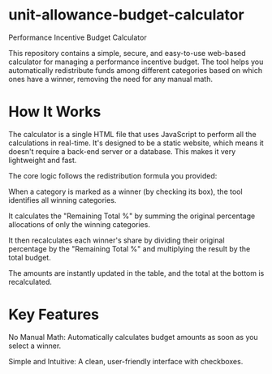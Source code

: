 # unit-allowance-budget-calculator
Performance Incentive Budget Calculator

This repository contains a simple, secure, and easy-to-use web-based calculator for managing a performance incentive budget. The tool helps you automatically redistribute funds among different categories based on which ones have a winner, removing the need for any manual math.

# How It Works
The calculator is a single HTML file that uses JavaScript to perform all the calculations in real-time. It's designed to be a static website, which means it doesn't require a back-end server or a database. This makes it very lightweight and fast.

The core logic follows the redistribution formula you provided:

When a category is marked as a winner (by checking its box), the tool identifies all winning categories.

It calculates the "Remaining Total %" by summing the original percentage allocations of only the winning categories.

It then recalculates each winner's share by dividing their original percentage by the "Remaining Total %" and multiplying the result by the total budget.

The amounts are instantly updated in the table, and the total at the bottom is recalculated.

# Key Features
No Manual Math: Automatically calculates budget amounts as soon as you select a winner.

Simple and Intuitive: A clean, user-friendly interface with checkboxes.
